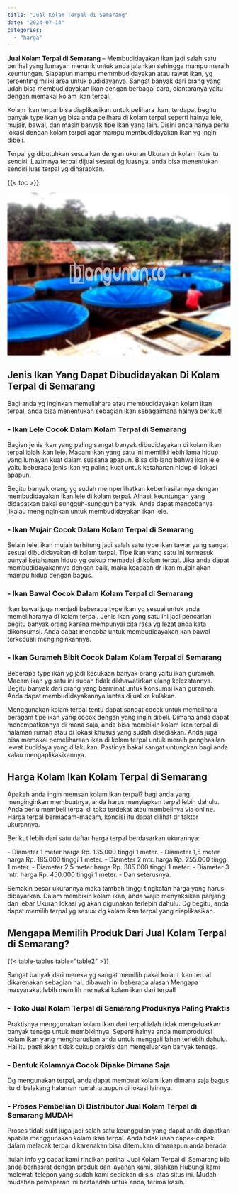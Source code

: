 ```yaml
---
title: "Jual Kolam Terpal di Semarang"
date: "2024-07-14"
categories: 
  - "harga"
---
```


**Jual Kolam Terpal di Semarang** – Membudidayakan ikan jadi salah satu perihal yang lumayan menarik untuk anda jalankan sehingga mampu meraih keuntungan. Siapapun mampu memmbudidayakan atau rawat ikan, yg terpenting miliki area untuk budidayanya. Sangat banyak dari orang yang udah bisa membudidayakan ikan dengan berbagai cara, diantaranya yaitu dengan memakai kolam ikan terpal.

Kolam ikan terpal bisa diaplikasikan untuk pelihara ikan, terdapat begitu banyak type ikan yg bisa anda pelihara di kolam terpal seperti halnya lele, mujair, bawal, dan masih banyak tipe ikan yang lain. Disini anda hanya perlu lokasi dengan kolam terpal agar mampu membudidayakan ikan yg ingin dibeli.

Terpal yg dibutuhkan sesuaikan dengan ukuran Ukuran dr kolam ikan itu sendiri. Lazimnya terpal dijual sesuai dg luasnya, anda bisa menentukan sendiri luas terpal yg diharapkan.

{{< toc >}}

![Jual Kolam Terpal di Semarang](/images/jual-kolam-terpal-37.png)

## Jenis Ikan Yang Dapat Dibudidayakan Di Kolam Terpal di Semarang

Bagi anda yg inginkan memeliahara atau membudidayakan kolam ikan terpal, anda bisa menentukan sebagian ikan sebagaimana halnya berikut!

### \- Ikan Lele Cocok Dalam Kolam Terpal di Semarang

Bagian jenis ikan yang paling sangat banyak dibudidayakan di kolam ikan terpal ialah ikan lele. Macam ikan yang satu ini memiliki lebih lama hidup yang lumayan kuat dalam suasana apapun. Bisa dibilang bahwa ikan lele yaitu beberapa jenis ikan yg paling kuat untuk ketahanan hidup di lokasi apapun.

Begitu banyak orang yg sudah memperlihatkan keberhasilannya dengan membudidayakan ikan lele di kolam terpal. Alhasil keuntungan yang didapatkan bakal sungguh-sungguh banyak. Anda dapat mencobanya jikalau menginginkan untuk membudidayakan ikan lele.

### \- Ikan Mujair Cocok Dalam Kolam Terpal di Semarang

Selain lele, ikan mujair terhitung jadi salah satu type ikan tawar yang sangat sesuai dibudidayakan di kolam terpal. Tipe ikan yang satu ini termasuk punyai ketahanan hidup yg cukup memadai di kolam terpal. Jika anda dapat membudidayakannya dengan baik, maka keadaan dr ikan mujair akan mampu hidup dengan bagus.

### \- Ikan Bawal Cocok Dalam Kolam Terpal di Semarang

Ikan bawal juga menjadi beberapa type ikan yg sesuai untuk anda memeliharanya di kolam terpal. Jenis ikan yang satu ini jadi pencarian begitu banyak orang karena mempunyai cita rasa yg lezat andaikata dikonsumsi. Anda dapat mencoba untuk membudidayakan kan bawal terkecuali menginginkannya.

### \- Ikan Gurameh Bibit Cocok Dalam Kolam Terpal di Semarang

Beberapa type ikan yg jadi kesukaan banyak orang yaitu ikan gurameh. Macam ikan yg satu ini sudah tidak dikhawatirkan ulang kelezatannya. Begitu banyak dari orang yang berminat untuk konsumsi ikan gurameh. Anda dapat membudidayakannya lantas dijual ke kulakan.

Menggunakan kolam terpal tentu dapat sangat cocok untuk memelihara beragam tipe ikan yang cocok dengan yang ingin dibeli. Dimana anda dapat menempatkannya di mana saja, anda bisa membikin kolam ikan terpal di halaman rumah atau di lokasi khusus yang sudah disediakan. Anda juga bisa memakai pemeliharaan ikan di kolam terpal untuk meraih penghasilan lewat budidaya yang dilakukan. Pastinya bakal sangat untungkan bagi anda kalau mengaplikasikannya.

## Harga Kolam Ikan Kolam Terpal di Semarang

Apakah anda ingin memsan kolam ikan terpal? bagi anda yang menginginkan membuatnya, anda harus menyiapkan terpal lebih dahulu. Anda perlu membeli terpal di toko terdekat atau membelinya via online. Harga terpal bermacam-macam, kondisi itu dapat dilihat dr faktor ukurannya.

Berikut lebih dari satu daftar harga terpal berdasarkan ukurannya:

\- Diameter 1 meter harga Rp. 135.000 tinggi 1 meter. - Diameter 1,5 meter harga Rp. 185.000 tinggi 1 meter. - Diameter 2 mtr. harga Rp. 255.000 tinggi 1 meter. - Diameter 2,5 meter harga Rp. 385.000 tinggi 1 meter. - Diameter 3 mtr. harga Rp. 450.000 tinggi 1 meter. - Dan seterusnya.

Semakin besar ukurannya maka tambah tinggi tingkatan harga yang harus dibayarkan. Dalam membikin kolam ikan, anda wajib menyaksikan panjang dan lebar Ukuran lokasi yg akan digunakan terlebih dahulu. Dg begitu, anda dapat memilih terpal yg sesuai dg kolam ikan terpal yang diaplikasikan.

## Mengapa Memilih Produk Dari Jual Kolam Terpal di Semarang?

{{< table-tables table="table2" >}}

Sangat banyak dari mereka yg sangat memilih pakai kolam ikan terpal dikarenakan sebagian hal. dibawah ini beberapa alasan Mengapa masyarakat lebih memilih memakai kolam ikan dari terpal!

### \- Toko Jual Kolam Terpal di Semarang Produknya Paling Praktis

Praktisnya menggunakan kolam ikan dari terpal ialah tidak mengeluarkan banyak tenaga untuk membikinnya. Seperti halnya anda memproduksi kolam ikan yang mengharuskan anda untuk menggali lahan terlebih dahulu. Hal itu pasti akan tidak cukup praktis dan mengeluarkan banyak tenaga.

### \- Bentuk Kolamnya Cocok Dipake Dimana Saja

Dg mengunakan terpal, anda dapat membuat kolam ikan dimana saja bagus itu di belakang halaman rumah ataupun di lokasi lainnya.

### \- Proses Pembelian Di Distributor Jual Kolam Terpal di Semarang MUDAH

Proses tidak sulit juga jadi salah satu keunggulan yang dapat anda dapatkan apabila menggunakan kolam ikan terpal. Anda tidak usah capek-capek dalam melacak terpal dikarenakan bisa ditemukan dimanapun anda berada.

Itulah info yg dapat kami rincikan perihal Jual Kolam Terpal di Semarang bila anda berhasrat dengan produk dan layanan kami, silahkan Hubungi kami melewati telepon yang sudah kami sediakan di sisi atas situs ini. Mudah-mudahan pemaparan ini berfaedah untuk anda, terima kasih.

